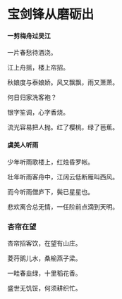 # 宝剑锋从磨砺出

#### 一剪梅舟过吴江

一片春愁待酒浇。

江上舟摇，楼上帘招。

秋娘度与泰娘娇。风又飘飘，雨又萧萧。

何日归家洗客袍？

银字笙调，心字香烧。

流光容易把人抛。红了樱桃，绿了芭蕉。


#### 虞美人听雨

少年听雨歌楼上，红烛昏罗帐。

壮年听雨客舟中，江阔云低断雁叫西风。

而今听雨僧庐下，鬓已星星也。

悲欢离合总无情，一任阶前点滴到天明。

### 杏帘在望

杏帘招客饮，在望有山庄。

菱荇鹅儿水，桑榆燕子梁。

一畦春韭绿，十里稻花香。

盛世无饥馁，何须耕织忙。

